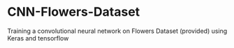 # CNN-Flowers-Dataset
Training a convolutional neural network on Flowers Dataset (provided) using Keras and tensorflow